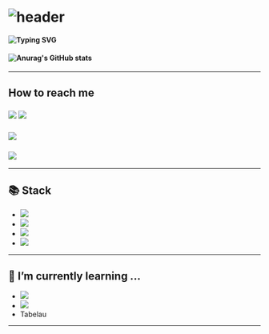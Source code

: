 ### 
# **![header](https://capsule-render.vercel.app/api?type=transparent&color=auto&height=300&section=header&text=HyungHu,Kim%201998.03.21&fontSize=70)**
#### ![Typing SVG](https://readme-typing-svg.demolab.com/?lines=Seoul,+Republic+of+Korea;Hongik+university+Bachelors'degree+major+management)
#### ![Anurag's GitHub stats](https://github-readme-stats.vercel.app/api?username=Shaerrr&show_icons=true&theme=radical) 
---
## How to reach me
### <a href="https://blog.naver.com/dcfjk1234"><img src="https://img.shields.io/badge/BLOG-ffffff?style=for-the-badge&logo=naver&Color=ffffff"/></a>     <a href="https://huhulog.tistory.com/" target="_blank"><img src="https://img.shields.io/badge/BLOG-e9670a?style=for-the-badge&logo=tistory&Color=ffffff"/></a>
### <a href="https://www.instagram.com/hu_hyung0321"><img src="https://img.shields.io/badge/hu_hyung0321-bf43e5?style=for-the-badge&logo=instagram&logoColor=ffffff"/></a> 
### <a href='kimjinsyll@gmail.com'><img src="https://img.shields.io/badge/hu_hyung0321-ea4335?style=for-the-badge&logo=gmail&logoColor=ffffff"/></a> 
---
## 📚 Stack
- <img src="https://img.shields.io/badge/Python-3776ab?style=for-the-badge&logo=Python&logoColor=ffffff"/></a>
- <img src="https://img.shields.io/badge/PyTorch-EE4C2C?style=for-the-badge&logo=pytorch&logoColor=ffffff"/></a>
- <img src="https://img.shields.io/badge/Sklearn-F7931E?style=for-the-badge&logo=scikitlearn&logoColor=ffffff"/></a>
- <img src="https://img.shields.io/badge/Selenium-43B02A?style=for-the-badge&logo=selenium&logoColor=ffffff"/></a>
---
## 🌱 I’m currently learning ...
- <img src="https://img.shields.io/badge/R-276DC3?style=for-the-badge&logo=r&logoColor=ffffff"/></a> 
- <img src="https://img.shields.io/badge/SQL-4479a1?style=for-the-badge&logo=mysql&logoColor=ffffff"/></a>
- Tabelau
---

<!--
**Shaerrr/Shaerrr** is a ✨ _special_ ✨ repository because its `README.md` (this file) appears on your GitHub profile.

Here are some ideas to get you started:

- 🔭 I’m currently working on ...
- 🌱 I’m currently learning ...
- 👯 I’m looking to collaborate on ...
- 🤔 I’m looking for help with ...
- 💬 Ask me about ...
- 📫 How to reach me: ...
- 😄 Pronouns: ...
- ⚡ Fun fact: ...
-->
